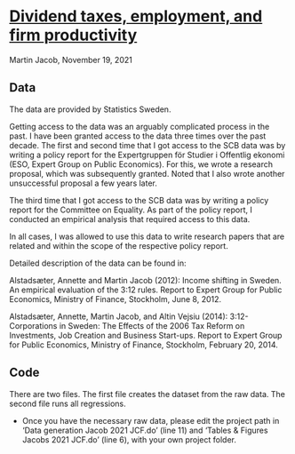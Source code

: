 
# <a href="https://www.sciencedirect.com/science/article/abs/pii/S0929119921001620" target="_blank">Dividend taxes, employment, and firm productivity</a>

Martin Jacob, November 19, 2021

## Data

The data are provided by Statistics Sweden.

Getting access to the data was an arguably complicated process in the
past. I have been granted access to the data three times over the past
decade. The first and second time that I got access to the SCB data was
by writing a policy report for the Expertgruppen för Studier i Offentlig
ekonomi (ESO, Expert Group on Public Economics). For this, we wrote a
research proposal, which was subsequently granted. Noted that I also
wrote another unsuccessful proposal a few years later.

The third time that I got access to the SCB data was by writing a policy
report for the Committee on Equality. As part of the policy report, I
conducted an empirical analysis that required access to this data.

In all cases, I was allowed to use this data to write research papers
that are related and within the scope of the respective policy report.

Detailed description of the data can be found in:

Alstadsæter, Annette and Martin Jacob (2012): Income shifting in Sweden.
An empirical evaluation of the 3:12 rules. Report to Expert Group for
Public Economics, Ministry of Finance, Stockholm, June 8, 2012.

Alstadsæter, Annette, Martin Jacob, and Altin Vejsiu (2014):
3:12-Corporations in Sweden: The Effects of the 2006 Tax Reform on
Investments, Job Creation and Business Start-ups. Report to Expert Group
for Public Economics, Ministry of Finance, Stockholm, February 20, 2014.

## Code

There are two files. The first file creates the dataset from the raw
data. The second file runs all regressions.

-   Once you have the necessary raw data, please edit the project path
    in ‘Data generation Jacob 2021 JCF.do’ (line 11) and ‘Tables &
    Figures Jacobs 2021 JCF.do’ (line 6), with your own project folder.
